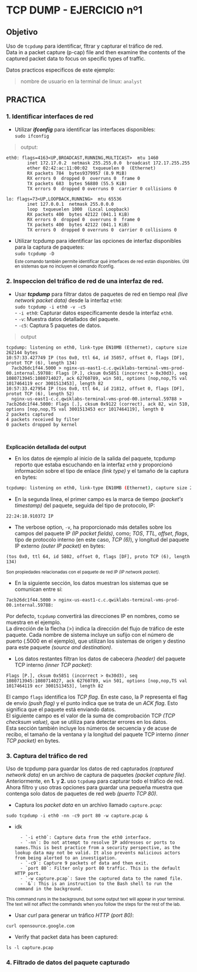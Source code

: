 # TCP DUMP - EJERCICIO nº1
## Objetivo
Uso de `tcpdump` para identificar, fltrar y capturar el tráfico de red.  
Data in a packet capture (p-cap) file and then examine the contents of the captured packet data to focus on specific types of traffic.  

Datos practicos especificos de este ejemplo:  
> nombre de usuario en la terminal de linux: `analyst`

## PRACTICA
### 1. Identificar interfaces de red
- Utilizar ___ifconfig___ para identificar las interfaces disponibles:  
`sudo ifconfig`  
> output: 
```
eth0: flags=4163<UP,BROADCAST,RUNNING,MULTICAST>  mtu 1460
        inet 172.17.0.2  netmask 255.255.0.0  broadcast 172.17.255.255
        ether 02:42:ac:11:00:02  txqueuelen 0  (Ethernet)
        RX packets 784  bytes9379957 (8.9 MiB)
        RX errors 0  dropped 0  overruns 0  frame 0
        TX packets 683  bytes 56880 (55.5 KiB)
        TX errors 0  dropped 0 overruns 0  carrier 0 collisions 0

lo: flags=73<UP,LOOPBACK,RUNNING>  mtu 65536
        inet 127.0.0.1  netmask 255.0.0.0
        loop  txqueuelen 1000  (Local Loopback)
        RX packets 400  bytes 42122 (041.1 KiB)
        RX errors 0  dropped 0  overruns 0  frame 0
        TX packets 400  bytes 42122 (041.1 KiB)
        TX errors 0  dropped 0 overruns 0  carrier 0 collisions 0
```
- Utilizar tcpdump para identificar las opciones de interfaz disponibles para la captura de paquetes:  
`sudo tcpdump -D`  
<sub>Este comando también permite identificar qué interfaces de red están disponibles. Útil en sistemas que no incluyen el comando ifconfig.</sub>
### 2. Inspeccion del tráfico de red de una interfaz de red.
- Usar ___tcpdump___ para filtrar datos de paquetes de red en tiempo real _(live network packet data)_ desde la interfaz `eth0`:  
`sudo tcpdump -i eth0 -v -c5`  
                - `-i eth0`: Capturar datos específicamente desde la interfaz `eth0`.  
                - `-v`: Muestra datos detallados del paquete.  
                - `-c5`: Captura 5 paquetes de datos.
> output
```
tcpdump: listening on eth0, link-type EN10MB (Ethernet), capture size 262144 bytes
10:57:33.427749 IP (tos 0x0, ttl 64, id 35057, offset 0, flags [DF], protot TCP (6), length 134)
  7acb26dc1f44.5000 > nginx-us-east1-c.c.qwiklabs-terminal-vms-prod-00.internal.59788: Flags [P.], cksum 0x5851 (incorrect > 0x30d3), seq 1080713945:1080714027, ack 62760789, win 501, options [nop,nop,TS val 1017464119 ecr 3001513453], length 82
10:57:33.427954 IP (tos 0x0, ttl 64, id 21812, offset 0, flags [DF], protot TCP (6), length 52)
  nginx-us-east1-c.c.qwiklabs-terminal-vms-prod-00.internal.59788 > 7acb26dc1f44.5000: Flags [.], cksum 0x9122 (correct), ack 82, win 510, options [nop,nop,TS val 3001513453 ecr 1017464119], length 0
2 packets captured
4 packets received by filter
0 packets dropped by kernel
```

</br>

__Explicación detallada del output__   
- En los datos de ejemplo al inicio de la salida del paquete, tcpdump reporto que estaba escuchando en la interfaz `eth0` y proporcionó información sobre el tipo de enlace _(link type)_ y el tamaño de la captura en bytes:  
```bash
tcpdump: listening on eth0, link-type EN10MB (Ethernet), capture size 262144 bytes
```  

- En la segunda línea, el primer campo es la marca de tiempo _(packet's timestamp)_ del paquete, seguida del tipo de protocolo, IP:  
```
22:24:18.910372 IP
```  

- The verbose option, `-v`, ha proporcionado más detalles sobre los campos del paquete IP _(IP packet fields)_, como; _TOS_, _TTL_, _offset_, _flags_, tipo de protocolo interno (en este caso, _TCP (6)_), y longitud del paquete IP externo _(outer IP packet)_ en bytes:
```
(tos 0x0, ttl 64, id 5802, offset 0, flags [DF], proto TCP (6), length 134)
```
<sup>Son propiedades relacionadas con el paquete de red IP _(IP network packet)_.</sup>  

- En la siguiente sección, los datos muestran los sistemas que se comunican entre sí:  
```
7acb26dc1f44.5000 > nginx-us-east1-c.c.qwiklabs-terminal-vms-prod-00.internal.59788:
```  
Por defecto, `tcpdump` convertirá las direcciones IP en nombres, como se muestra en el ejemplo.  
La dirección de la flecha (>) indica la dirección del flujo de tráfico de este paquete. Cada nombre de sistema incluye un sufijo con el número de puerto (.5000 en el ejemplo), que utilizan los sistemas de origen y destino para este paquete _(source and destination)_.  

- Los datos restantes filtran los datos de cabecera *(header)* del paquete TCP interno _(inner TCP packet)_:
```
Flags [P.], cksum 0x5851 (incorrect > 0x30d3), seq 1080713945:1080714027, ack 62760789, win 501, options [nop,nop,TS val 1017464119 ecr 3001513453], length 82
```  
El campo `flags` identifica los _TCP flag_. En este caso, la P representa el flag de envío _(push flag)_ y el punto indica que se trata de un _ACK flag_. Esto significa que el paquete está enviando datos.  
El siguiente campo es el valor de la suma de comprobación TCP _(TCP checksum value)_, que se utiliza para detectar errores en los datos.  
Esta sección también incluye los números de secuencia y de acuse de recibo, el tamaño de la ventana y la longitud del paquete TCP interno _(inner TCP packet)_ en bytes.  

### 3. Captura del tráfico de red
Uso de tcpdump para guardar los datos de red capturados _(captured network data)_ en un archivo de captura de paquetes _(packet capture file)_.  
Anteriormente, en __1.__ y __2.__ uso `tcpdump` para capturar todo el tráfico de red. Ahora filtro y uso otras opciones para guardar una pequeña muestra que contenga solo datos de paquetes de red web _(puerto TCP 80)_.  

- Captura los _packet data_ en un archivo llamado `capture.pcap`:
```
sudo tcpdump -i eth0 -nn -c9 port 80 -w capture.pcap &
```  

- idk

        - `-i eth0`: Capture data from the eth0 interface.  
        - `-nn`: Do not attempt to resolve IP addresses or ports to names.This is best practice from a security perspective, as the lookup data may not be valid. It also prevents malicious actors from being alerted to an investigation.  
        - `-c9`: Capture 9 packets of data and then exit.
        - `port 80`: Filter only port 80 traffic. This is the default HTTP port.  
        - `-w capture.pcap`: Save the captured data to the named file.  
        - `&`: This is an instruction to the Bash shell to run the command in the background.  

<sub>This command runs in the background, but some output text will appear in your terminal. The text will not affect the commands when you follow the steps for the rest of the lab.</sub>  

- Usar _curl_ para generar un tráfico _HTTP (port 80)_:  
```
curl opensource.google.com
```
- Verify that packet data has been captured:  
```
ls -l capture.pcap
```

### 4. Filtrado de datos del paquete capturado












